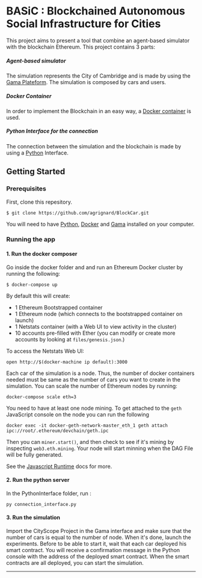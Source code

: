 # BASiC : Blockchained Autonomous Social Infrastructure for Cities

This project aims to present a tool that combine an agent-based simulator with the blockchain Ethereum. This project contains 3 parts:

##### Agent-based simulator
The simulation represents the City of Cambridge and is made by using the [Gama Plateform](https://gama-platform.github.io/). The simulation is composed by cars and users.


##### Docker Container
In order to implement the Blockchain in an easy way, a [Docker container](https://docs.docker.com/install/) is used. 

##### Python Interface for the connection 
The connection between the simulation and the blockchain is made by using a [Python](https://www.python.org/downloads/) Interface.

## Getting Started
### Prerequisites
First, clone this repesitory.

```
$ git clone https://github.com/agrignard/BlockCar.git
```

You will need to have [Python](https://www.python.org/downloads/), [Docker](https://docs.docker.com/install/) and [Gama](https://gama-platform.github.io/) installed on your computer.


### Running the app

#### 1. Run the docker composer

Go inside the docker folder and and run an Ethereum Docker cluster by running the following:

```
$ docker-compose up
```

By default this will create:

* 1 Ethereum Bootstrapped container
* 1 Ethereum node (which connects to the bootstrapped container on launch)
* 1 Netstats container (with a Web UI to view activity in the cluster)
* 10 accounts pre-filled with Ether (you can modify or create more accounts by looking at `files/genesis.json`.) 


To access the Netstats Web UI:

```
open http://$(docker-machine ip default):3000
```

Each car of the simulation is a node. Thus, the number of docker containers needed must be same as the number of cars you want to create in the simulation. You can scale the number of Ethereum nodes by running:

```
docker-compose scale eth=3
``` 

You need to have at least one node mining. To get attached to the `geth` JavaScript console on the node you can run the following
```
docker exec -it docker-geth-network-master_eth_1 geth attach ipc://root/.ethereum/devchain/geth.ipc
```
Then you can `miner.start()`, and then check to see if it's mining by inspecting `web3.eth.mining`. Your node will start minning when the DAG File will be fully generated.

See the [Javascript Runtime](https://github.com/ethereum/go-ethereum/wiki/JavaScript-Console) docs for more.


#### 2. Run the python server

In the PythonInterface folder, run :

```
py connection_interface.py
``` 
#### 3. Run the simulation

Import the CityScope Project in the Gama interface and make sure that the number of cars is equal to the number of node. When it's done, launch the experiments. Before to be able to start it, wait that each car deployed his smart contract. You will receive a confirmation message in the Python console with the address of the deployed smart contract. When the smart contracts are all deployed, you can start the simulation.
 
---
